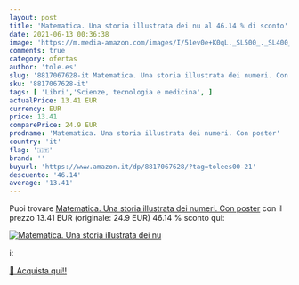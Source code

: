 ```yaml
---
layout: post
title: 'Matematica. Una storia illustrata dei nu al 46.14 % di sconto'
date: 2021-06-13 00:36:38
image: 'https://m.media-amazon.com/images/I/51ev0e+K0qL._SL500_._SL400_.jpg'
comments: true
category: ofertas
author: 'tole.es'
slug: '8817067628-it Matematica. Una storia illustrata dei numeri. Con poster'
sku: '8817067628-it'
tags: [ 'Libri','Scienze, tecnologia e medicina', ]
actualPrice: 13.41 EUR
currency: EUR
price: 13.41
comparePrice: 24.9 EUR
prodname: 'Matematica. Una storia illustrata dei numeri. Con poster'
country: 'it'
flag: '🇮🇹'
brand: ''
buyurl: 'https://www.amazon.it/dp/8817067628/?tag=tolees00-21'
descuento: '46.14'
average: '13.41'
---
```


Puoi trovare [Matematica. Una storia illustrata dei numeri. Con poster](https://www.amazon.it/dp/8817067628/?tag=tolees00-21) con il prezzo 13.41 EUR (originale: 24.9 EUR) 46.14 % sconto qui:

[![Matematica. Una storia illustrata dei nu](https://m.media-amazon.com/images/I/51ev0e+K0qL._SL500_._SL400_.jpg)](https://www.amazon.it/dp/8817067628/?tag=tolees00-21)

ℹ️:


[🛒 Acquista qui!!](https://www.amazon.it/dp/8817067628/?tag=tolees00-21)
